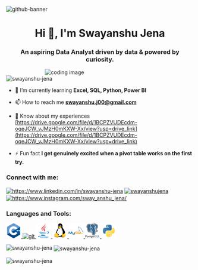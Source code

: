 ![github-banner](https://github.com/user-attachments/assets/cb1dbc44-0d96-4f8d-b1cd-0e7d45a705ba)

<h1 align="center">Hi 👋, I'm Swayanshu Jena</h1>
<h3 align="center">An aspiring Data Analyst driven by data & powered by curiosity.</h3>

<img align='right' alt='coding image' width='400' src='https://images-wixmp-ed30a86b8c4ca887773594c2.wixmp.com/f/c83c004e-1370-4756-88e5-4071de797088/dgdq8br-09cc7ad6-a021-47a5-b0e0-917b12b0f7a7.gif?token=eyJ0eXAiOiJKV1QiLCJhbGciOiJIUzI1NiJ9.eyJzdWIiOiJ1cm46YXBwOjdlMGQxODg5ODIyNjQzNzNhNWYwZDQxNWVhMGQyNmUwIiwiaXNzIjoidXJuOmFwcDo3ZTBkMTg4OTgyMjY0MzczYTVmMGQ0MTVlYTBkMjZlMCIsIm9iaiI6W1t7InBhdGgiOiJcL2ZcL2M4M2MwMDRlLTEzNzAtNDc1Ni04OGU1LTQwNzFkZTc5NzA4OFwvZGdkcThici0wOWNjN2FkNi1hMDIxLTQ3YTUtYjBlMC05MTdiMTJiMGY3YTcuZ2lmIn1dXSwiYXVkIjpbInVybjpzZXJ2aWNlOmZpbGUuZG93bmxvYWQiXX0.tqRMtE-b2QiI2nnefNxSDMJvZCcYqFmq2ccg_Xfzqb8'>
<p align="left"> <img src="https://komarev.com/ghpvc/?username=swayanshu-jena&label=Profile%20views&color=0e75b6&style=flat" alt="swayanshu-jena" /> </p>

- 🌱 I’m currently learning **Excel, SQL, Python, Power BI**

- 📫 How to reach me **swayanshu.j00@gmail.com**

- 📄 Know about my experiences [https://drive.google.com/file/d/1BCPZVUDEcdm-oqeJCW_vJMzH0mKXW-Xx/view?usp=drive_link](https://drive.google.com/file/d/1BCPZVUDEcdm-oqeJCW_vJMzH0mKXW-Xx/view?usp=drive_link)

- ⚡ Fun fact **I get genuinely excited when a pivot table works on the first try.**

<h3 align="left">Connect with me:</h3>
<p align="left">
<a href="https://linkedin.com/in/https://www.linkedin.com/in/swayanshu-jena" target="blank"><img align="center" src="https://raw.githubusercontent.com/rahuldkjain/github-profile-readme-generator/master/src/images/icons/Social/linked-in-alt.svg" alt="https://www.linkedin.com/in/swayanshu-jena" height="30" width="40" /></a>
<a href="https://kaggle.com/swayanshujena" target="blank"><img align="center" src="https://raw.githubusercontent.com/rahuldkjain/github-profile-readme-generator/master/src/images/icons/Social/kaggle.svg" alt="swayanshujena" height="30" width="40" /></a>
<a href="https://instagram.com/https://www.instagram.com/sway_anshu_jena/" target="blank"><img align="center" src="https://raw.githubusercontent.com/rahuldkjain/github-profile-readme-generator/master/src/images/icons/Social/instagram.svg" alt="https://www.instagram.com/sway_anshu_jena/" height="30" width="40" /></a>
</p>

<h3 align="left">Languages and Tools:</h3>
<p align="left"> <a href="https://www.w3schools.com/cpp/" target="_blank" rel="noreferrer"> <img src="https://raw.githubusercontent.com/devicons/devicon/master/icons/cplusplus/cplusplus-original.svg" alt="cplusplus" width="40" height="40"/> </a>  <a href="https://git-scm.com/" target="_blank" rel="noreferrer"> <img src="https://www.vectorlogo.zone/logos/git-scm/git-scm-icon.svg" alt="git" width="40" height="40"/> </a> <a href="https://www.java.com" target="_blank" rel="noreferrer"> <img src="https://raw.githubusercontent.com/devicons/devicon/master/icons/java/java-original.svg" alt="java" width="40" height="40"/> </a> <a href="https://www.linux.org/" target="_blank" rel="noreferrer"> <img src="https://raw.githubusercontent.com/devicons/devicon/master/icons/linux/linux-original.svg" alt="linux" width="40" height="40"/> </a> <a href="https://www.mysql.com/" target="_blank" rel="noreferrer"> <img src="https://raw.githubusercontent.com/devicons/devicon/master/icons/mysql/mysql-original-wordmark.svg" alt="mysql" width="40" height="40"/> </a> <a href="https://www.postgresql.org" target="_blank" rel="noreferrer"> <img src="https://raw.githubusercontent.com/devicons/devicon/master/icons/postgresql/postgresql-original-wordmark.svg" alt="postgresql" width="40" height="40"/> </a> <a href="https://www.python.org" target="_blank" rel="noreferrer"> <img src="https://raw.githubusercontent.com/devicons/devicon/master/icons/python/python-original.svg" alt="python" width="40" height="40"/> </a> </p>

<p><img align="left" src="https://github-readme-stats.vercel.app/api/top-langs?username=swayanshu-jena&show_icons=true&locale=en&layout=compact" alt="swayanshu-jena" /></p>

<p>&nbsp;<img align="center" src="https://github-readme-stats.vercel.app/api?username=swayanshu-jena&show_icons=true&locale=en" alt="swayanshu-jena" /></p>

<p><img align="center" src="https://github-readme-streak-stats.herokuapp.com/?user=swayanshu-jena&" alt="swayanshu-jena" /></p>
